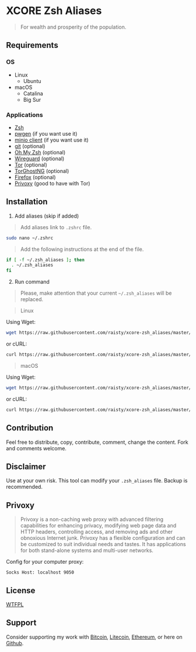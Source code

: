# XCORE Zsh Aliases

> For wealth and prosperity of the population.

## Requirements

### OS

- Linux
   - Ubuntu
- macOS
   - Catalina
   - Big Sur

### Applications

- [Zsh](https://www.zsh.org/)
- [pwgen](https://linux.die.net/man/1/pwgen) (if you want use it)
- [minio client](https://docs.min.io/docs/minio-quickstart-guide.html) (if you want use it)
- [git](https://git-scm.com/download/linux) (optional)
- [Oh My Zsh](https://ohmyz.sh/) (optional)
- [Wireguard](https://www.wireguard.com) (optional)
- [Tor](https://www.torproject.org) (optional)
- [TorGhostNG](https://github.com/GitHackTools/TorghostNG) (optional)
- [Firefox](https://www.mozilla.org/en-US/firefox/browsers) (optional)
- [Privoxy](https://www.privoxy.org) (good to have with Tor)

## Installation

1. Add aliases (skip if added)

> Add aliases link to `.zshrc` file.

```sh
sudo nano ~/.zshrc
```

> Add the following instructions at the end of the file.

```sh
if [ -f ~/.zsh_aliases ]; then
  . ~/.zsh_aliases
fi
```

2. Run command

> Please, make attention that your current `~/.zsh_aliases` will be replaced.

> Linux

Using Wget:

```sh
wget https://raw.githubusercontent.com/raisty/xcore-zsh_aliases/master/.zsh_aliases-linux -nc --no-dns-cache -O ->> ~/.zsh_aliases
```

or cURL:

```sh
curl https://raw.githubusercontent.com/raisty/xcore-zsh_aliases/master/.zsh_aliases-linux > ~/.zsh_aliases
```

> macOS


Using Wget:

```sh
wget https://raw.githubusercontent.com/raisty/xcore-zsh_aliases/master/.zsh_aliases-darwin -nc --no-dns-cache -O ->> ~/.zsh_aliases
```

or cURL:

```sh
curl https://raw.githubusercontent.com/raisty/xcore-zsh_aliases/master/.zsh_aliases-darwin > ~/.zsh_aliases
```

## Contribution

Feel free to distribute, copy, contribute, comment, change the content. Fork and comments welcome.

## Disclaimer

Use at your own risk. This tool can modify your `.zsh_aliases` file. Backup is recommended.

## Privoxy

> Privoxy is a non-caching web proxy with advanced filtering capabilities for enhancing privacy, modifying web page data and HTTP headers, controlling access, and removing ads and other obnoxious Internet junk. Privoxy has a flexible configuration and can be customized to suit individual needs and tastes. It has applications for both stand-alone systems and multi-user networks.

Config for your computer proxy:

`Socks Host: localhost 9050`

## License

[WTFPL](LICENSE)

## Support

Consider supporting my work with [Bitcoin][btc], [Litecoin][ltc], [Ethereum][eth], or here on [Github][gh].

[btc]: https://pay.btc.horse#bitcoin:37iSWX4QdoayZXmuj13AExuhzSkfd7LuG6
[ltc]: https://pay.btc.horse#litecoin:M8bEQNPkZ66hoFGYJuMVntyjj9dmYo1wBf
[eth]: https://pay.btc.horse#ethereum:0x10c993039CC831A1fe8230ddd82A0A13625Dd43E
[gh]: https://github.com/sponsors/raisty
